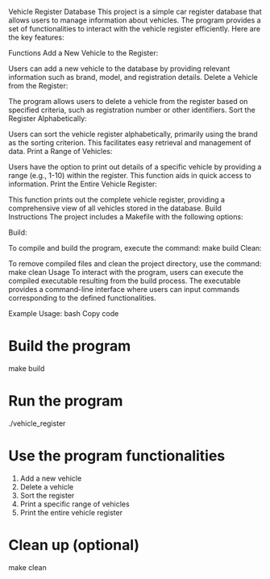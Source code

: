Vehicle Register Database
This project is a simple car register database that allows users to manage information about vehicles. The program provides a set of functionalities to interact with the vehicle register efficiently. Here are the key features:

Functions
Add a New Vehicle to the Register:

Users can add a new vehicle to the database by providing relevant information such as brand, model, and registration details.
Delete a Vehicle from the Register:

The program allows users to delete a vehicle from the register based on specified criteria, such as registration number or other identifiers.
Sort the Register Alphabetically:

Users can sort the vehicle register alphabetically, primarily using the brand as the sorting criterion. This facilitates easy retrieval and management of data.
Print a Range of Vehicles:

Users have the option to print out details of a specific vehicle by providing a range (e.g., 1-10) within the register. This function aids in quick access to information.
Print the Entire Vehicle Register:

This function prints out the complete vehicle register, providing a comprehensive view of all vehicles stored in the database.
Build Instructions
The project includes a Makefile with the following options:

Build:

To compile and build the program, execute the command: make build
Clean:

To remove compiled files and clean the project directory, use the command: make clean
Usage
To interact with the program, users can execute the compiled executable resulting from the build process. The executable provides a command-line interface where users can input commands corresponding to the defined functionalities.

Example Usage:
bash
Copy code
# Build the program
make build

# Run the program
./vehicle_register

# Use the program functionalities
1. Add a new vehicle
2. Delete a vehicle
3. Sort the register
4. Print a specific range of vehicles
5. Print the entire vehicle register

# Clean up (optional)
make clean
